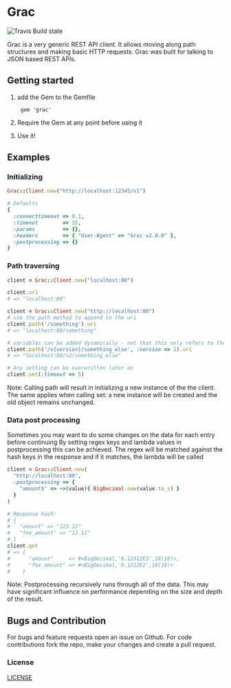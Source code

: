# Grac

![Travis Build state](https://api.travis-ci.org/Barzahlen/grac.svg)

Grac is a very generic REST API client.
It allows moving along path structures and making basic HTTP requests.
Grac was built for talking to JSON based REST APIs.

## Getting started

1. add the Gem to the Gemfile

        gem 'grac'

2. Require the Gem at any point before using it
3. Use it!

## Examples

### Initializing
```ruby
Grac::Client.new("http://localhost:12345/v1")

# Defaults
{
  :connecttimeout => 0.1,
  :timeout        => 15,
  :params         => {},
  :headers        => { "User-Agent" => "Grac v2.0.0" },
  :postprocessing => {}
}
```

### Path traversing
```ruby
client = Grac::Client.new("localhost:80")

client.uri
# => "localhost:80"

client = Grac::Client.new("http://localhost:80")
# use the path method to append to the uri
client.path('/something').uri
# => "localhost:80/something"

# variables can be added dynamically - not that this only refers to the currently added path!
client.path('/v{version}/something_else', :version => 2).uri
# => "localhost:80/v2/something_else"

# Any setting can be overwritten later on
client.set(:timeout => 5)
```

Note:
Calling path will result in initializing a new instance of the the client.
The same applies when calling set: a new instance will be created and the old object remains unchanged.

### Data post processing
Sometimes you may want to do some changes on the data for each entry before continuing
By setting regex keys and lambda values in postprocessing this can be achieved.
The regex will be matched against the hash keys in the response and if it matches, the lambda will be called

```ruby
client = Grac::Client.new(
  "http://localhost:80",
  :postprocessing => {
    "amount$" => ->(value){ BigDecimal.new(value.to_s) }
  }
)

# Response hash:
# {
#   "amount" => "123.12"
#   "fee_amount" => "12.12"
# }
client.get
# => {
#      "amount"     => #<BigDecimal,'0.12312E3',18(18)>,
#      "fee_amount" => #<BigDecimal,'0.1212E2',18(18)>
#    }
```

Note:
Postprocessing recursively runs through all of the data.
This may have significant influence on performance depending on the size and depth of the result.

## Bugs and Contribution
For bugs and feature requests open an issue on Github. For code contributions fork the repo, make your changes and create a pull request.

### License
[LICENSE](LICENSE)
